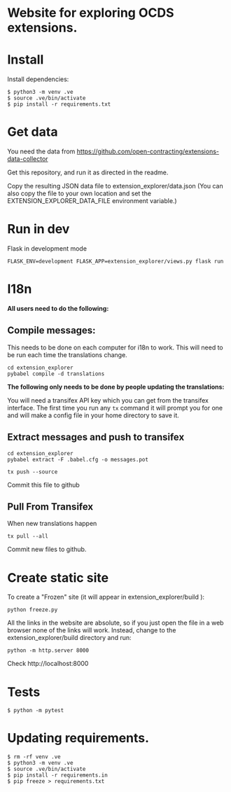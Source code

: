 # Website for exploring OCDS extensions.

# Install

Install dependencies:

```
$ python3 -m venv .ve
$ source .ve/bin/activate
$ pip install -r requirements.txt
```

# Get data

You need the data from https://github.com/open-contracting/extensions-data-collector

Get this repository, and run it as directed in the readme.

Copy the resulting JSON data file to extension_explorer/data.json
(You can also copy the file to your own location and set the EXTENSION_EXPLORER_DATA_FILE environment variable.)


# Run in dev

Flask in development mode
```
FLASK_ENV=development FLASK_APP=extension_explorer/views.py flask run
```

# I18n


**All users need to do the following:**

## Compile messages:

This needs to be done on each computer for i18n to work. This will need to be run each time the translations change.

```
cd extension_explorer
pybabel compile -d translations
```

**The following only needs to be done by people updating the translations:**

You will need a transifex API key which you can get from the transifex interface. 
The first time you run any `tx` command it will prompt you for one and will make a config file in your home directory to save it.

## Extract messages and push to transifex
```
cd extension_explorer
pybabel extract -F .babel.cfg -o messages.pot

tx push --source
```

Commit this file to github

## Pull From Transifex

When new translations happen
```
tx pull --all
```
Commit new files to github.



# Create static site

To create a "Frozen" site (it will appear in extension_explorer/build ):

```
python freeze.py
```

All the links in the website are absolute, so if you just open the file in a web browser none of the links will work. 
Instead, change to the extension_explorer/build directory and run:

    python -m http.server 8000

Check http://localhost:8000

# Tests

```
$ python -m pytest
```

# Updating requirements.

```
$ rm -rf venv .ve
$ python3 -m venv .ve
$ source .ve/bin/activate
$ pip install -r requirements.in
$ pip freeze > requirements.txt
```



